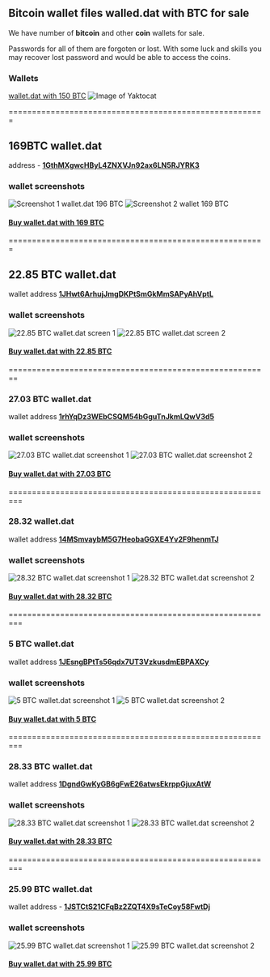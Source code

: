 ## Bitcoin wallet files walled.dat with BTC for sale

We have number of **bitcoin** and other **coin** wallets for sale.

Passwords for all of them are forgoten or lost.  With some luck and skills you may recover lost password and would be able to access the coins.

### Wallets

[wallet.dat with 150 BTC](https://github.com/mady2077/walletBTC/blob/master/wallet-150BTC.md)
![Image of Yaktocat](https://octodex.github.com/images/yaktocat.png)

=======================================================

## 169BTC wallet.dat

address - **[1GthMXgwcHByL4ZNXVJn92ax6LN5RJYRK3](https://www.blockchain.com/btc/address/1GthMXgwcHByL4ZNXVJn92ax6LN5RJYRK3)**

### wallet screenshots

![Screenshot 1 wallet.dat 196 BTC](https://i.imgur.com/KWcPZsl.png)
![Screenshot 2 wallet 169 BTC](https://i.imgur.com/s7JlPiP.png)

#### [Buy wallet.dat with 169 BTC](https://satoshidisk.com/pay/C8dE5X)


=======================================================

## 22.85 BTC wallet.dat

wallet address **[1JHwt6ArhujJmgDKPtSmGkMmSAPyAhVptL](https://www.blockchain.com/btc/address/1JHwt6ArhujJmgDKPtSmGkMmSAPyAhVptL)**

### wallet screenshots

![22.85 BTC wallet.dat screen 1](https://i.imgur.com/rtuYOii.png)
![22.85 BTC wallet.dat screen 2](https://i.imgur.com/89D1g3e.png)

#### [Buy wallet.dat with 22.85 BTC](https://satoshidisk.com/pay/C8dDrj)

========================================================

### 27.03 BTC wallet.dat

wallet address **[1rhYqDz3WEbCSQM54bGguTnJkmLQwV3d5](https://www.blockchain.com/btc/address/1rhYqDz3WEbCSQM54bGguTnJkmLQwV3d5)**

### wallet screenshots

![27.03 BTC wallet.dat screenshot 1](https://i.imgur.com/AbX3sRY.png)
![27.03 BTC wallet.dat screenshot 2](https://i.imgur.com/IDmDx3s.png)

#### [Buy wallet.dat with 27.03 BTC](https://satoshidisk.com/pay/C8dDuQ)


=========================================================

### 28.32 wallet.dat

wallet address **[14MSmvaybM5G7HeobaGGXE4Yv2F9henmTJ](https://www.blockchain.com/btc/address/14MSmvaybM5G7HeobaGGXE4Yv2F9henmTJ)**

### wallet screenshots
![28.32 BTC wallet.dat screenshot 1](https://i.imgur.com/iEbD3YA.png)
![28.32 BTC wallet.dat screenshot 2](https://i.imgur.com/iPcZXBS.png)

#### [Buy wallet.dat with 28.32 BTC](https://satoshidisk.com/pay/C8dE2Z)

=========================================================

### 5 BTC wallet.dat

wallet address **[1JEsngBPtTs56qdx7UT3VzkusdmEBPAXCy](https://www.blockchain.com/btc/address/1JEsngBPtTs56qdx7UT3VzkusdmEBPAXCy)**

### wallet screenshots

![5 BTC wallet.dat screenshot 1](https://i.imgur.com/GOvdSHG.png)
![5 BTC wallet.dat screenshot 2](https://i.imgur.com/YrH3VKm.png)

#### [Buy wallet.dat with 5 BTC](https://satoshidisk.com/pay/C8d2BZ)

=========================================================

### 28.33 BTC wallet.dat

wallet address **[1DgndGwKyGB6gFwE26atwsEkrppGjuxAtW](https://www.blockchain.com/btc/address/1DgndGwKyGB6gFwE26atwsEkrppGjuxAtW)**

### wallet screenshots
![28.33 BTC wallet.dat screenshot 1](https://i.imgur.com/hVKSNWB.png)
![28.33 BTC wallet.dat screenshot 2](https://i.imgur.com/quvuvva.png)


#### [Buy wallet.dat with 28.33 BTC](https://satoshidisk.com/pay/C8etKM)

=========================================================

### 25.99 BTC wallet.dat

wallet address - **[1JSTCtS21CFqBz2ZQT4X9sTeCoy58FwtDj](https://www.blockchain.com/btc/address/1JSTCtS21CFqBz2ZQT4X9sTeCoy58FwtDj)**

### wallet screenshots
![25.99 BTC wallet.dat screenshot 1](https://i.imgur.com/O4IPAum.png)
![25.99 BTC wallet.dat screenshot 2](https://i.imgur.com/GcntCeO.png)

#### [Buy wallet.dat with 25.99 BTC](https://satoshidisk.com/pay/C8e1Au)
